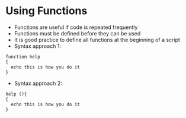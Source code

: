 # Using Functions

- Functions are useful if code is repeated frequently
- Functions must be defined before they can be used
- It is good practice to define all functions at the beginning of a script
- Syntax approach 1:

```
function help
{
  echo this is how you do it
}
```

- Syntax approach 2:

```
help (){
{
  echo this is how you do it
}
```
